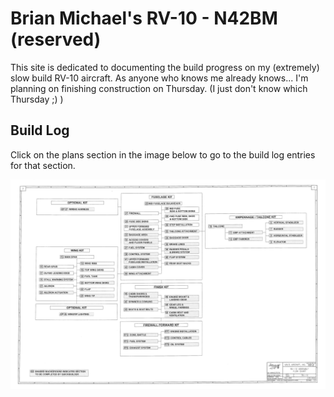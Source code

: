 # Brian Michael's RV-10 - N42BM (reserved)

This site is dedicated to documenting the build progress on my (extremely) slow build RV-10 aircraft.  As anyone who 
knows me already knows...  I'm planning on finishing construction on Thursday.  (I just don't know which Thursday ;) )

## Build Log
Click on the plans section in the image below to go to the build log entries for that section.

<div style="position: relative;">
  <img src="rv10/log/KitSummary.png" alt="Kit Summary">
  <div class="imgmap_css_container" id="imgmap202552394737">
    <a style="position: absolute; top: 19.697%; left: 82.051%; width: 10.878%; height: 1.632%;" href="rv10/log/section6.html" target="_self" ></a>
    <a style="position: absolute; top: 22.844%; left: 82.129%; width: 16.084%; height: 1.01%;" href="rv10/log/section7.html" target="_self" ></a>
    <a style="position: absolute; top: 25.758%; left: 82.129%; width: 16.084%; height: 1.166%;" href="rv10/log/section8.html" target="_self" ></a>
    <a style="position: absolute; top: 28.904%; left: 82.051%; width: 16.317%; height: 1.088%;" href="rv10/log/section9.html" target="_self" ></a>
    <a style="position: absolute; top: 21.562%; left: 62.782%; width: 16.434%; height: 1.088%;" href="rv10/log/section10.html" target="_self" ></a>
    <a style="position: absolute; top: 24.476%; left: 69.231%; width: 16.084%; height: 1.01%;" href="rv10/log/section11.html" target="_self" ></a>
    <a style="position: absolute; top: 27.739%; left: 69.308%; width: 16.317%; height: 0.855%;" href="rv10/log/section12.html" target="_self" ></a>
    <a style="position: absolute; top: 36.247%; left: 15.695%; width: 16.317%; height: 1.088%;" href="rv10/log/section13.html" target="_self" ></a>
    <a style="position: absolute; top: 39.394%; left: 22.145%; width: 16.434%; height: 1.088%;" href="rv10/log/section14.html" target="_self" ></a>
    <a style="position: absolute; top: 40.676%; left: 9.246%; width: 16.317%; height: 1.243%;" href="rv10/log/section15.html" target="_self" ></a>
    <a style="position: absolute; top: 42.424%; left: 22.067%; width: 16.55%; height: 1.01%;" href="rv10/log/section16.html" target="_self" ></a>
    <a style="position: absolute; top: 43.939%; left: 9.246%; width: 16.2%; height: 1.088%;" href="rv10/log/section17.html" target="_self" ></a>
    <a style="position: absolute; top: 45.455%; left: 22.067%; width: 16.317%; height: 1.166%;" href="rv10/log/section18.html" target="_self" ></a>
    <a style="position: absolute; top: 46.97%; left: 9.169%; width: 16.317%; height: 1.088%;" href="rv10/log/section19.html" target="_self" ></a>
    <a style="position: absolute; top: 48.485%; left: 22.067%; width: 16.317%; height: 1.088%;" href="rv10/log/section20.html" target="_self" ></a>
    <a style="position: absolute; top: 50.117%; left: 9.091%; width: 16.434%; height: 1.01%;" href="rv10/log/section21.html" target="_self" ></a>
    <a style="position: absolute; top: 51.515%; left: 22.067%; width: 16.2%; height: 1.166%;" href="rv10/log/section22.html" target="_self" ></a>
    <a style="position: absolute; top: 53.147%; left: 9.169%; width: 16.2%; height: 1.01%;" href="rv10/log/section23.html" target="_self" ></a>
    <a style="position: absolute; top: 54.662%; left: 22.067%; width: 16.434%; height: 1.01%;" href="rv10/log/section24.html" target="_self" ></a>
    <a style="position: absolute; top: 10.49%; left: 42.58%; width: 17.832%; height: 1.243%;" href="rv10/log/section25.html" target="_self" ></a>
    <a style="position: absolute; top: 12.937%; left: 49.029%; width: 16.317%; height: 2.098%;" href="rv10/log/section26.html" target="_self" ></a>
    <a style="position: absolute; top: 15.268%; left: 36.208%; width: 16.2%; height: 1.243%;" href="rv10/log/section27.html" target="_self" ></a>
    <a style="position: absolute; top: 16.9%; left: 49.029%; width: 16.2%; height: 1.787%;" href="rv10/log/section28.html" target="_self" ></a>
    <a style="position: absolute; top: 19.347%; left: 36.131%; width: 16.317%; height: 1.01%;" href="rv10/log/section29.html" target="_self" ></a>
    <a style="position: absolute; top: 20.746%; left: 48.951%; width: 16.317%; height: 1.166%;" href="rv10/log/section30.html" target="_self" ></a>
    <a style="position: absolute; top: 21.678%; left: 36.208%; width: 16.084%; height: 1.865%;" href="rv10/log/section31.html" target="_self" ></a>
    <a style="position: absolute; top: 23.776%; left: 49.029%; width: 16.084%; height: 1.166%;" href="rv10/log/section32.html" target="_self" ></a>
    <a style="position: absolute; top: 25.641%; left: 36.131%; width: 16.317%; height: 1.01%;" href="rv10/log/section33.html" target="_self" ></a>
    <a style="position: absolute; top: 26.923%; left: 49.029%; width: 16.317%; height: 1.166%;" href="rv10/log/section34.html" target="_self" ></a>
    <a style="position: absolute; top: 27.972%; left: 36.053%; width: 16.434%; height: 1.943%;" href="rv10/log/section35.html" target="_self" ></a> 
    <a style="position: absolute; top: 30.186%; left: 49.029%; width: 16.2%; height: 1.088%;" href="rv10/log/section36.html" target="_self" ></a>
    <a style="position: absolute; top: 31.702%; left: 36.053%; width: 16.434%; height: 1.166%;" href="rv10/log/section37.html" target="_self" ></a>
    <a style="position: absolute; top: 32.634%; left: 49.951%; width: 16.317%; height: 1.865%;" href="rv10/log/section38.html" target="_self" ></a>
    <a style="position: absolute; top: 34.848%; left: 36.053%; width: 16.434%; height: 1.088%;" href="rv10/log/section39.html" target="_self" ></a>
    <a style="position: absolute; top: 36.364%; left: 49.951%; width: 16.434%; height: 1.088%;" href="rv10/log/section40.html" target="_self" ></a>
    <a style="position: absolute; top: 37.296%; left: 36.131%; width: 16.084%; height: 1.943%;" href="rv10/log/section41.html" target="_self" ></a>
    <a style="position: absolute; top: 39.277%; left: 48.873%; width: 16.434%; height: 1.166%;" href="rv10/log/section42.html" target="_self" ></a>
    <a style="position: absolute; top: 40.909%; left: 35.975%; width: 16.434%; height: 1.166%;" href="rv10/log/section43.html" target="_self" ></a>
    <a style="position: absolute; top: 44.172%; left: 35.975%; width: 16.317%; height: 1.01%;" href="rv10/log/section44.html" target="_self" ></a>
    <a style="position: absolute; top: 53.846%; left: 35.975%; width: 16.317%; height: 1.787%;" href="rv10/log/section45.html" target="_self" ></a>
    <a style="position: absolute; top: 55.128%; left: 48.951%; width: 16.434%; height: 2.098%;" href="rv10/log/section46.html" target="_self" ></a>
    <a style="position: absolute; top: 57.576%; left: 35.897%; width: 16.55%; height: 1.088%;" href="rv10/log/section47.html" target="_self" ></a>
    <a style="position: absolute; top: 58.858%; left: 48.873%; width: 16.317%; height: 1.943%;" href="rv10/log/section48.html" target="_self" ></a>
    <a style="position: absolute; top: 61.189%; left: 35.975%; width: 16.317%; height: 1.166%;" href="rv10/log/section49.html" target="_self" ></a>
    <a style="position: absolute; top: 62.704%; left: 49.029%; width: 16.2%; height: 1.943%;" href="rv10/log/section50.html" target="_self" ></a>
    <a style="position: absolute; top: 63.52%; left: 15.462%; width: 16.55%; height: 1.088%;" href="rv10/log/sectionOP36.html" target="_self" ></a>
    <a style="position: absolute; top: 13.054%; left: 15.851%; width: 16.2%; height: 1.399%;" href="rv10/log/sectionOP37.html" target="_self" ></a>
    <a style="position: absolute; top: 71.562%; left: 48.873%; width: 16.317%; height: 1.243%;" href="rv10/log/sectionFF1.html" target="_self" ></a>
    <a style="position: absolute; top: 73.31%; left: 35.82%; width: 16.667%; height: 1.01%;" href="rv10/log/sectionFF2.html" target="_self" ></a>
    <a style="position: absolute; top: 74.825%; left: 48.873%; width: 16.434%; height: 1.088%;" href="rv10/log/sectionFF3.html" target="_self" ></a>
    <a style="position: absolute; top: 76.457%; left: 35.82%; width: 16.434%; height: 1.088%;" href="rv10/log/sectionFF4.html" target="_self" ></a>
    <a style="position: absolute; top: 77.972%; left: 48.873%; width: 16.434%; height: 1.01%;" href="rv10/log/sectionFF5.html" target="_self" ></a>
    <a style="position: absolute; top: 79.487%; left: 35.82%; width: 16.55%; height: 1.166%;" href="rv10/log/sectionFF6.html" target="_self" ></a>
  </div>
</div>
